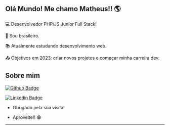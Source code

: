 ## Olá Mundo! Me chamo Matheus!! :earth_americas:

:computer: Desenvolvedor PHP/JS Junior Full Stack!

:house_with_garden: Sou brasileiro.

:books: Atualmente estudando desenvolvimento web.

:outbox_tray: Objetivos em 2023: criar novos projetos e começar minha carreira dev.

 

## Sobre mim

[![Github Badge](https://img.shields.io/badge/-Github-000?style=flat-square&logo=Github&logoColor=white&link=https://github.com/msena98/msena98/)](https://github.com/msena98/msena98/)

[![Linkedin Badge](https://img.shields.io/badge/-LinkedIn-blue?style=flat-square&logo=Linkedin&logoColor=white&link=https://www.linkedin.com/in/matheussena21/)](https://www.linkedin.com/in/matheussena21/)


- Obrigado pela sua visita!

- Aproveite!! :grin:

----------------------------------------------------------------------------------

